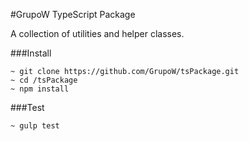 #GrupoW TypeScript Package

A collection of utilities and helper classes.

###Install

```
~ git clone https://github.com/GrupoW/tsPackage.git
~ cd /tsPackage
~ npm install
```

###Test

```
~ gulp test
```